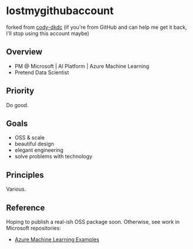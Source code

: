 # lostmygithubaccount

forked from [cody-dkdc](https://github.com/cody-dkdc) (if you're from GitHub and can help me get it back, I'll stop using this account maybe)

## Overview

- PM @ Microsoft | AI Platform | Azure Machine Learning
- Pretend Data Scientist

## Priority

Do good.

## Goals

- OSS & scale
- beautiful design
- elegant engineering
- solve problems with technology

## Principles

Various.

## Reference

Hoping to publish a real-ish OSS package soon. Otherwise, see work in Microsoft repositories:

- [Azure Machine Learning Examples](https://github.com/Azure/azureml-examples)
